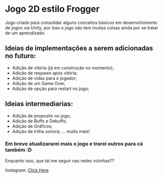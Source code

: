 # Jogo 2D estilo Frogger

Jogo criado para consolidar alguns conceitos básicos em desenvolvimento de jogos via Unity, por isso o jogo não tem muitas coisas ainda por se tratar de um aprendizado.


## Ideias de implementações a serem adicionadas no futuro:

- Adição de vitória (já em construção no momento);
- Adição de respawn após vitória;
- Adição de vidas para o jogador;
- Adição de um Game Over;
- Adição de opção para restart no jogo;
  

## Ideias intermediarias:

- Adição de proposito no jogo;
- Adição de Buffs e Debuffs;
- Adição de Gráficos;
- Adição de trilha sonora;
... muito mais!
  

### Em breve atualizararei mais o jogo e trarei outros para cá também :D

Enquanto isso, que tal me seguir nas redes vizinhas??

Instagram: [Click Here](https://www.instagram.com/welli.18/)
